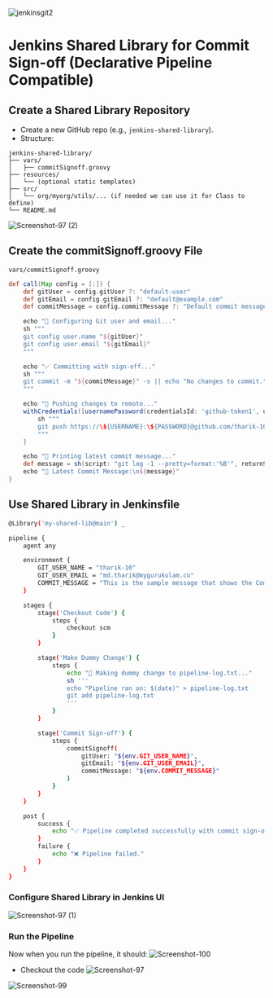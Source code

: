 ![jenkinsgit2](https://github.com/user-attachments/assets/16efe3a1-64ed-4681-ac2f-e04e907deb24)

# **Jenkins Shared Library for Commit Sign-off (Declarative Pipeline Compatible)**

## Create a Shared Library Repository

* Create a new GitHub repo (e.g., `jenkins-shared-library`).
* Structure:

```
jenkins-shared-library/
├── vars/
│   ├── commitSignoff.groovy
├── resources/
│   └── (optional static templates)
├── src/
│   └── org/myorg/utils/... (if needed we can use it for Class to define)
└── README.md
```
![Screenshot-97 (2)](https://github.com/user-attachments/assets/b6d622e4-efae-4758-a044-c031ebea18d8)

## Create the commitSignoff.groovy File
`vars/commitSignoff.groovy`

```groovy
def call(Map config = [:]) {
    def gitUser = config.gitUser ?: "default-user"
    def gitEmail = config.gitEmail ?: "default@example.com"
    def commitMessage = config.commitMessage ?: "Default commit message"

    echo "🔧 Configuring Git user and email..."
    sh """
    git config user.name "${gitUser}"
    git config user.email "${gitEmail}"
    """

    echo "✅ Committing with sign-off..."
    sh """
    git commit -m "${commitMessage}" -s || echo "No changes to commit."
    """

    echo "🚀 Pushing changes to remote..."
    withCredentials([usernamePassword(credentialsId: 'github-token1', usernameVariable: 'USERNAME', passwordVariable: 'PASSWORD')]) {
        sh """
        git push https://\${USERNAME}:\${PASSWORD}@github.com/tharik-10/sprint-3.git HEAD:main || echo "Nothing to push."
        """
    }

    echo "📝 Printing latest commit message..."
    def message = sh(script: "git log -1 --pretty=format:'%B'", returnStdout: true).trim()
    echo "📝 Latest Commit Message:\n${message}"
}

```
## Use Shared Library in Jenkinsfile

```bash
@Library('my-shared-lib@main') _

pipeline {
    agent any

    environment {
        GIT_USER_NAME = "tharik-10"
        GIT_USER_EMAIL = "md.tharik@mygurukulam.co"
        COMMIT_MESSAGE = "This is the sample message that shows the Commit Signoff using Declarative pipeline and Shared Library"
    }

    stages {
        stage('Checkout Code') {
            steps {
                checkout scm
            }
        }

        stage('Make Dummy Change') {
            steps {
                echo "📄 Making dummy change to pipeline-log.txt..."
                sh '''
                echo "Pipeline ran on: $(date)" > pipeline-log.txt
                git add pipeline-log.txt
                '''
            }
        }

        stage('Commit Sign-off') {
            steps {
                commitSignoff(
                    gitUser: "${env.GIT_USER_NAME}",
                    gitEmail: "${env.GIT_USER_EMAIL}",
                    commitMessage: "${env.COMMIT_MESSAGE}"
                )
            }
        }
    }

    post {
        success {
            echo "✅ Pipeline completed successfully with commit sign-off."
        }
        failure {
            echo "❌ Pipeline failed."
        }
    }
}

```
### Configure Shared Library in Jenkins UI
  
![Screenshot-97 (1)](https://github.com/user-attachments/assets/2ad582b8-d2a5-4fc8-87be-8fb3225a745f)

### Run the Pipeline
Now when you run the pipeline, it should:
![Screenshot-100](https://github.com/user-attachments/assets/8c56aa72-02c4-401c-be29-1b6a2357bbf9)

- Checkout the code
![Screenshot-97](https://github.com/user-attachments/assets/0073d8ac-e080-415f-b04c-e17b26a5646c)

![Screenshot-99](https://github.com/user-attachments/assets/78a06677-e14a-44bb-a8e9-ccbb777b389a)


